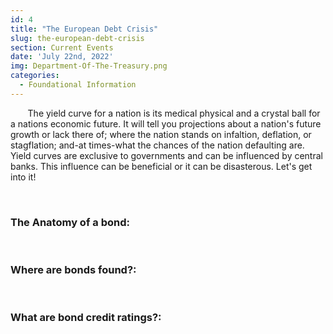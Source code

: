 ```yaml
---
id: 4
title: "The European Debt Crisis"
slug: the-european-debt-crisis
section: Current Events
date: 'July 22nd, 2022'
img: Department-Of-The-Treasury.png
categories:
  - Foundational Information
---
```


<!-- fix img and categories later-->

<p>&nbsp;&nbsp;&nbsp;&nbsp;&nbsp;&nbsp; The yield curve for a nation is its medical physical and a crystal ball for a nations economic future. It will tell you projections about a nation's future growth or lack there of; where the nation stands on infaltion, deflation, or stagflation; and-at times-what the chances of the nation defaulting are. Yield curves are exclusive to governments and can be influenced by central banks. This influence can be beneficial or it can be disasterous. Let's get into it!</p>

<!--more-->

<br>

### The Anatomy of a bond:

<br>

### Where are bonds found?:

<br>

### What are bond credit ratings?:
